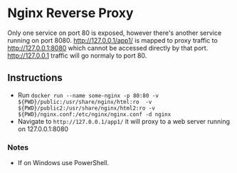 # Nginx Reverse Proxy

Only one service on port 80 is exposed, however there's another service running on port 8080. http://127.0.0.1/app1/ is mapped to proxy traffic to http://127.0.0.1:8080 which cannot be accessed directly by that port. http://127.0.0.1 traffic will go normaly to port 80.

## Instructions

* Run ``docker run --name some-nginx -p 80:80 -v ${PWD}/public:/usr/share/nginx/html:ro  -v ${PWD}/public2:/usr/share/nginx/html2:ro -v ${PWD}/nginx.conf:/etc/nginx/nginx.conf -d nginx``
* Navigate to ``http://127.0.0.1/app1/`` it will proxy to a web server running on 127.0.0.1:8080

### Notes

* If on Windows use PowerShell.